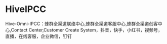 # HiveIPCC
Hive-Omni-IPCC：蜂群全渠道联络中心,蜂群全渠道客服中心,蜂群全渠道创客中心,Contact Center,Customer Create System，抖音，快手，小红书，视频号，直播，在线客服，企业微信，钉钉
